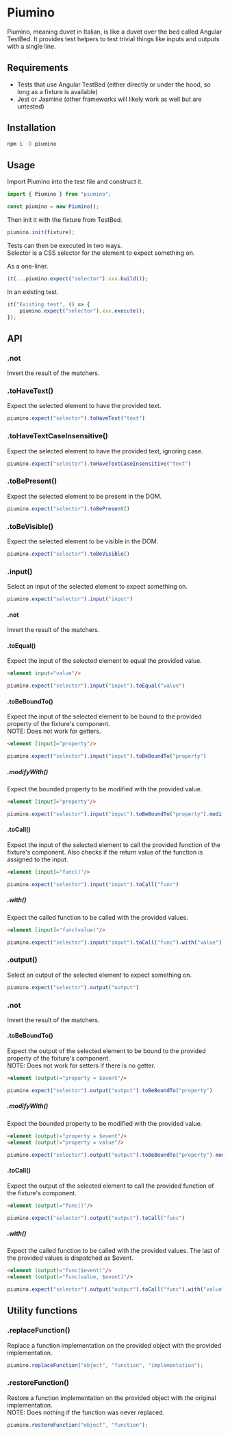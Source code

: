 # Piumino
Piumino, meaning duvet in Italian, is like a duvet over the bed called Angular TestBed. It provides test helpers to test trivial things like inputs and outputs with a single line.


## Requirements
- Tests that use Angular TestBed (either directly or under the hood, so long as a fixture is available)
- Jest or Jasmine (other frameworks will likely work as well but are untested)


## Installation
```bash
npm i -D piumino
```


## Usage
Import Piumino into the test file and construct it.

```typescript
import { Piumino } from "piumino";

const piumino = new Piumino();
```

Then init it with the fixture from TestBed.

```typescript
piumino.init(fixture);
```

Tests can then be executed in two ways.\
Selector is a CSS selector for the element to expect something on.

As a one-liner.
```typescript
it(...piumino.expect("selector").xxx.build());
```

In an existing test.
```typescript
it("Existing test", () => {
    piumino.expect("selector").xxx.execute();
});
```

## API
### .not
Invert the result of the matchers.
### .toHaveText()
Expect the selected element to have the provided text.

```typescript
piumino.expect("selector").toHaveText("text")
```

### .toHaveTextCaseInsensitive()
Expect the selected element to have the provided text, ignoring case.

```typescript
piumino.expect("selector").toHaveTextCaseInsensitive("text")
```

### .toBePresent()
Expect the selected element to be present in the DOM.

```typescript
piumino.expect("selector").toBePresent()
```

### .toBeVisible()
Expect the selected element to be visible in the DOM.

```typescript
piumino.expect("selector").toBeVisible()
```

### .input()
Select an input of the selected element to expect something on.

```typescript
piumino.expect("selector").input("input")
```

#### .not
Invert the result of the matchers.

#### .toEqual()
Expect the input of the selected element to equal the provided value.

```html
<element input="value"/>
```

```typescript
piumino.expect("selector").input("input").toEqual("value")
```

#### .toBeBoundTo()
Expect the input of the selected element to be bound to the provided property of the fixture's component.\
NOTE: Does not work for getters.

```html
<element [input]="property"/>
```

```typescript
piumino.expect("selector").input("input").toBeBoundTo("property")
```

##### .modifyWith()
Expect the bounded property to be modified with the provided value.

```html
<element [input]="property"/>
```

```typescript
piumino.expect("selector").input("input").toBeBoundTo("property").modifyWith("value")
```

#### .toCall()
Expect the input of the selected element to call the provided function of the fixture's component. Also checks if the return value of the function is assigned to the input.

```html
<element [input]="func()"/>
```

```typescript
piumino.expect("selector").input("input").toCall("func")
```

##### .with()
Expect the called function to be called with the provided values.

```html
<element [input]="func(value)"/>
```

```typescript
piumino.expect("selector").input("input").toCall("func").with("value")
```

### .output()
Select an output of the selected element to expect something on.

```typescript
piumino.expect("selector").output("output")
```

### .not
Invert the result of the matchers.

#### .toBeBoundTo()
Expect the output of the selected element to be bound to the provided property of the fixture's component.\
NOTE: Does not work for setters if there is no getter.

```html
<element (output)="property = $event"/>
```

```typescript
piumino.expect("selector").output("output").toBeBoundTo("property")
```

##### .modifyWith()
Expect the bounded property to be modified with the provided value.

```html
<element (output)="property = $event"/>
<element (output)="property = value"/>
```

```typescript
piumino.expect("selector").output("output").toBeBoundTo("property").modifyWith("value")
```

#### .toCall()
Expect the output of the selected element to call the provided function of the fixture's component.

```html
<element (output)="func()"/>
```

```typescript
piumino.expect("selector").output("output").toCall("func")
```

##### .with()
Expect the called function to be called with the provided values.
The last of the provided values is dispatched as $event.

```html
<element (output)="func($event)"/>
<element (output)="func(value, $event)"/>
```

```typescript
piumino.expect("selector").output("output").toCall("func").with("value")
```

## Utility functions
### .replaceFunction()
Replace a function implementation on the provided object with the provided implementation.

```typescript
piumino.replaceFunction("object", "function", "implementation");
```


### .restoreFunction()
Restore a function implementation on the provided object with the original implementation.\
NOTE: Does nothing if the function was never replaced.

```typescript
piumino.restoreFunction("object", "function");
```
